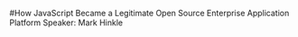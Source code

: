 #How JavaScript Became a Legitimate Open Source Enterprise Application Platform
Speaker: Mark Hinkle
